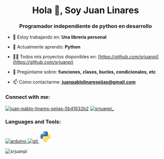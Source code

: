 <h1 align="center">Hola 👋, Soy Juan Linares</h1>
<h3 align="center">Programador independiente de python en desarrollo</h3>

- 🔭 Estoy trabajando en: **Una librería personal**

- 🌱 Actualmente aprendo: **Python**

- 👨‍💻 Todos mis proyectos disponibles en: [https://github.com/srjuanpi](https://github.com/srjuanpi)

- 💬 Pregúntame sobre: **funciones, clases, bucles, condicionales, etc**

- 📫 Cómo contactarme: **juanpablolinareseijas@gmail.com**

<h3 align="left">Connect with me:</h3>
<p align="left">
<a href="https://linkedin.com/in/juan-pablo-linares-seijas-5b41632b2" target="blank"><img align="center" src="https://raw.githubusercontent.com/rahuldkjain/github-profile-readme-generator/master/src/images/icons/Social/linked-in-alt.svg" alt="juan-pablo-linares-seijas-5b41632b2" height="30" width="40" /></a>
<a href="https://instagram.com/srjuanpi_" target="blank"><img align="center" src="https://raw.githubusercontent.com/rahuldkjain/github-profile-readme-generator/master/src/images/icons/Social/instagram.svg" alt="srjuanpi_" height="30" width="40" /></a>
</p>

<h3 align="left">Languages and Tools:</h3>
<p align="left"> <a href="https://www.arduino.cc/" target="_blank" rel="noreferrer"> <img src="https://cdn.worldvectorlogo.com/logos/arduino-1.svg" alt="arduino" width="40" height="40"/> </a> <a href="https://git-scm.com/" target="_blank" rel="noreferrer"> <img src="https://www.vectorlogo.zone/logos/git-scm/git-scm-icon.svg" alt="git" width="40" height="40"/> </a> <a href="https://www.python.org" target="_blank" rel="noreferrer"> <img src="https://raw.githubusercontent.com/devicons/devicon/master/icons/python/python-original.svg" alt="python" width="40" height="40"/> </a> </p>

<p><img align="center" src="https://github-readme-stats.vercel.app/api/top-langs?username=srjuanpi&show_icons=true&locale=en&layout=compact" alt="srjuanpi" /></p>
